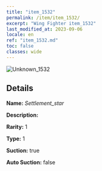 ```yaml
---
title: "item_1532"
permalink: /item/item_1532/
excerpt: "Wing Fighter item_1532"
last_modified_at: 2023-09-06
locale: en
ref: "item_1532.md"
toc: false
classes: wide
---
```



 ![Unknown_1532](/images/item/Settlement_star_p.png)



## Details

 **Name:** *Settlement_star* 

 **Description:** 

 **Rarity:** 1 

 **Type:** 1 

 **Suction:** true 

 **Auto Suction:** false 



